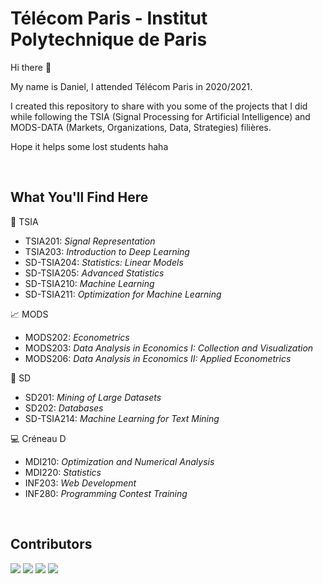 # Télécom Paris - Institut Polytechnique de Paris

Hi there 👋

My name is Daniel, I attended Télécom Paris in 2020/2021.

I created this repository to share with you some of the projects that I did while following the TSIA (Signal Processing for Artificial Intelligence) and MODS-DATA (Markets, Organizations, Data, Strategies) filières.

Hope it helps some lost students haha

<br>

## What You'll Find Here

🧠 TSIA

- TSIA201: *Signal Representation*
- TSIA203: *Introduction to Deep Learning*
- SD-TSIA204: *Statistics: Linear Models*
- SD-TSIA205: *Advanced Statistics*
- SD-TSIA210: *Machine Learning*
- SD-TSIA211: *Optimization for Machine Learning*

📈 MODS

- MODS202: *Econometrics*
- MODS203: *Data Analysis in Economics I: Collection and Visualization*
- MODS206: *Data Analysis in Economics II: Applied Econometrics*

🎲 SD 

- SD201: *Mining of Large Datasets*
- SD202: *Databases*
- SD-TSIA214: *Machine Learning for Text Mining*

💻 Créneau D

- MDI210: *Optimization and Numerical Analysis*
- MDI220: *Statistics*
- INF203: *Web Development*
- INF280: *Programming Contest Training*

<br>

## Contributors

[![](https://avatars.githubusercontent.com/u/51557487?s=70&v=4)](https://github.com/daniel-deutsch)
[![](https://avatars.githubusercontent.com/u/36503832?s=70&v=4)](https://github.com/kevinkuhl)
[![](https://avatars.githubusercontent.com/u/29128981?s=70&v=4)](https://github.com/lucasbarretto)
[![](https://avatars.githubusercontent.com/u/30624187?s=70&v=4)](https://github.com/lucasagrizzi)
